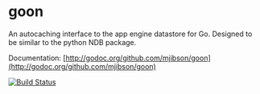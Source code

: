 # goon

An autocaching interface to the app engine datastore for Go. Designed to be similar to the python NDB package.

Documentation: [http://godoc.org/github.com/mjibson/goon](http://godoc.org/github.com/mjibson/goon)

[![Build Status](https://travis-ci.org/mjibson/goon.svg?branch=master)](https://travis-ci.org/mjibson/goon)
